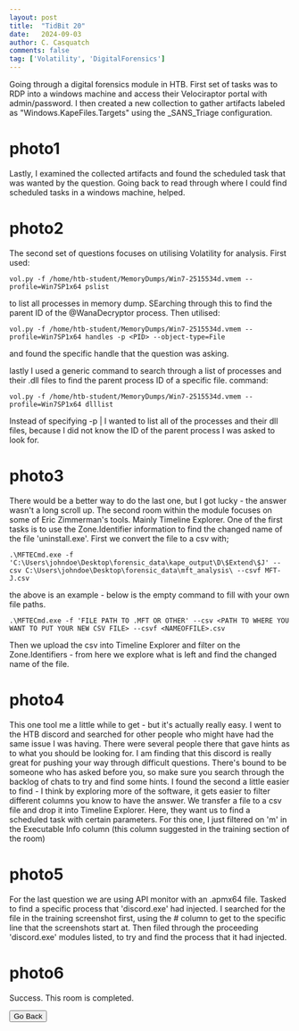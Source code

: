 ```yaml
---
layout: post
title:  "TidBit 20"
date:   2024-09-03
author: C. Casquatch
comments: false
tag: ['Volatility', 'DigitalForensics']
---
```


Going through a digital forensics module in HTB.
First set of tasks was to RDP into a windows machine and access their Velociraptor portal with admin/password. 
I then created a new collection to gather artifacts labeled as "Windows.KapeFiles.Targets" using the _SANS_Triage configuration. 

# photo1

Lastly, I examined the collected artifacts and found the scheduled task that was wanted by the question. Going back to read through where I could find scheduled tasks in a windows machine, helped. 

# photo2

The second set of questions focuses on utilising Volatility for analysis. 
First used:
```
vol.py -f /home/htb-student/MemoryDumps/Win7-2515534d.vmem --profile=Win7SP1x64 pslist
```
to list all processes in memory dump. SEarching through this to find the parent ID of the @WanaDecryptor process. 
Then utilised:
```
vol.py -f /home/htb-student/MemoryDumps/Win7-2515534d.vmem --profile=Win7SP1x64 handles -p <PID> --object-type=File
```
and found the specific handle that the question was asking. 

lastly I used a generic command to search through a list of processes and their .dll files to find the parent process ID of a specific file. 
command: 
```
vol.py -f /home/htb-student/MemoryDumps/Win7-2515534d.vmem --profile=Win7SP1x64 dlllist
```
Instead of specifying -p <PID> | I wanted to list all of the processes and their dll files, because I did not know the ID of the parent process I was asked to look for. 

# photo3

There would be a better way to do the last one, but I got lucky - the answer wasn't a long scroll up. 
The second room within the module focuses on some of Eric Zimmerman's tools. Mainly Timeline Explorer.
One of the first tasks is to use the Zone.Identifier information to find the changed name of the file 'uninstall.exe'. First we convert the file to a csv with;
``` 
.\MFTECmd.exe -f 'C:\Users\johndoe\Desktop\forensic_data\kape_output\D\$Extend\$J' --csv C:\Users\johndoe\Desktop\forensic_data\mft_analysis\ --csvf MFT-J.csv
```
the above is an example - below is the empty command to fill with your own file paths. 
```
.\MFTECmd.exe -f 'FILE PATH TO .MFT OR OTHER' --csv <PATH TO WHERE YOU WANT TO PUT YOUR NEW CSV FILE> --csvf <NAMEOFFILE>.csv
```
Then we upload the csv into Timeline Explorer and filter on the Zone.Identifiers - from here we explore what is left and find the changed name of the file. 

# photo4

This one tool me a little while to get - but it's actually really easy. I went to the HTB discord and searched for other people who might have had the same issue I was having. There were several people there that gave hints as to what you should be looking for. I am finding that this discord is really great for pushing your way through difficult questions. There's bound to be someone who has asked before you, so make sure you search through the backlog of chats to try and find some hints. 
I found the second a little easier to find - I think by exploring more of the software, it gets easier to filter different columns you know to have the answer. 
We transfer a file to a csv file and drop it into Timeline Explorer. Here, they want us to find a scheduled task with certain parameters. For this one, I just filtered on 'm' in the Executable Info column (this column suggested in the training section of the room)

# photo5

For the last question we are using API monitor with an .apmx64 file. 
Tasked to find a specific process that 'discord.exe' had injected. 
I searched for the file in the training screenshot first, using the # column to get to the specific line that the screenshots start at. Then filed through the proceeding 'discord.exe' modules listed, to try and find the process that it had injected. 
# photo6 
Success. This room is completed.

<button onclick="history.back()">Go Back</button>
